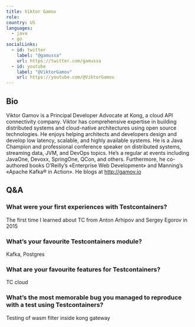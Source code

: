 ```yaml
---
title: Viktor Gamov
role:
country: US
languages:
  - java
  - go
socialLinks:
  - id: twitter
    label: "@gamussa"
    url: https://twitter.com/gamussa
  - id: youtube
    label: "@ViktorGamov"
    url: https://youtube.com/@ViktorGamov
---
```

## Bio
Viktor Gamov is a Principal Developer Advocate at Kong, a cloud API connectivity company. Viktor has comprehensive expertise in building distributed systems and cloud-native architectures using open source technologies. He enjoys helping architects and developers design and develop low latency, scalable, and highly available systems. He is a Java Champion and professional conference speaker on distributed systems, streaming data, JVM, and DevOps topics. He’s a regular at events including JavaOne, Devoxx, SpringOne, QCon, and others. Furthermore, he co-authored books O’Reilly’s «Enterprise Web Development» and Manning’s «Apache Kafka® in Action». He blogs at http://gamov.io

## Q&A
### What were your first experiences with Testcontainers?
The first time I learned about TC from Anton Arhipov and Sergey Egorov in 2015

### What’s your favourite Testcontainers module?
Kafka, Postgres

### What are your favourite features for Testcontainers?
TC cloud

### What’s the most memorable bug you managed to reproduce with a test using Testcontainers?
Testing of wasm filter inside kong gateway
